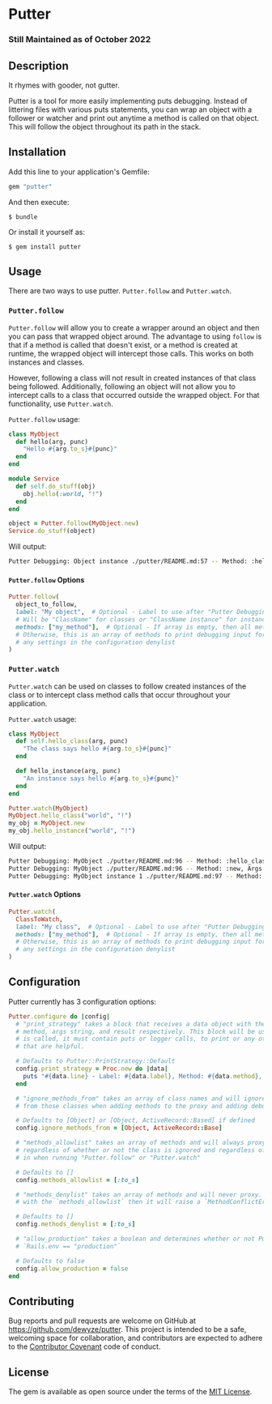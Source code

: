 # Putter

### Still Maintained as of October 2022

## Description

It rhymes with gooder, not gutter.

Putter is a tool for more easily implementing puts debugging. Instead of littering files with various puts statements, you can wrap an object with a follower or watcher and print out anytime a method is called on that object. This will follow the object throughout its path in the stack.

## Installation

Add this line to your application's Gemfile:

```ruby
gem "putter"
```

And then execute:

    $ bundle

Or install it yourself as:

    $ gem install putter

## Usage

There are two ways to use putter. `Putter.follow` and `Putter.watch`.

### `Putter.follow`

`Putter.follow` will allow you to create a wrapper around an object and then you can pass that wrapped object around. The advantage to using `follow` is that if a method is called that doesn't exist, or a method is created at runtime, the wrapped object will intercept those calls. This works on both instances and classes.

However, following a class will not result in created instances of that class being followed. Additionally, following an object will not allow you to intercept calls to a class that occurred outside the wrapped object. For that functionality, use `Putter.watch`.

`Putter.follow` usage:

```ruby
class MyObject
  def hello(arg, punc)
    "Hello #{arg.to_s}#{punc}"
  end
end

module Service
  def self.do_stuff(obj)
    obj.hello(:world, "!")
  end
end

object = Putter.follow(MyObject.new)
Service.do_stuff(object)
```

Will output:

```bash
Putter Debugging: Object instance ./putter/README.md:57 -- Method: :hello, Args: [:world, "!"], Result: "Hello world!"
```

#### `Putter.follow` Options

```ruby
Putter.follow(
  object_to_follow,
  label: "My object",  # Optional - Label to use after "Putter Debugging:  My object".
  # Will be "ClassName" for classes or "ClassName instance" for instances
  methods: ["my_method"],  # Optional - If array is empty, then all methods will be watched.
  # Otherwise, this is an array of methods to print debugging input for. This will override
  # any settings in the configuration denylist
)
```

### `Putter.watch`

`Putter.watch` can be used on classes to follow created instances of the class or to intercept class method calls that occur throughout your application.

`Putter.watch` usage:

```ruby
class MyObject
  def self.hello_class(arg, punc)
    "The class says hello #{arg.to_s}#{punc}"
  end

  def hello_instance(arg, punc)
    "An instance says hello #{arg.to_s}#{punc}"
  end
end

Putter.watch(MyObject)
MyObject.hello_class("world", "!")
my_obj = MyObject.new
my_obj.hello_instance("world", "!")
```

Will output:

```bash
Putter Debugging: MyObject ./putter/README.md:96 -- Method: :hello_class, Args: ["world", "!"], Result: The class says hello world!
Putter Debugging: MyObject ./putter/README.md:96 -- Method: :new, Args: [], Result: #<MyObject:0x0000000000>
Putter Debugging: MyObject instance 1 ./putter/README.md:97 -- Method: :hello_instance, Args: ["world", "!"], Result: The instance says hello world!
```

#### `Putter.watch` Options

```ruby
Putter.watch(
  ClassToWatch,
  label: "My class",  # Optional - Label to use after "Putter Debugging:  My class". Will be "ClassName" for classes or "ClassName instance #" for instances
  methods: ["my_method"],  # Optional - If array is empty, then all methods will be watched.
  # Otherwise, this is an array of methods to print debugging input for. This will override
  # any settings in the configuration denylist
)
```

## Configuration

Putter currently has 3 configuration options:

```ruby
Putter.configure do |config|
  # "print_strategy" takes a block that receives a data object with the label, line,
  # method, args string, and result respectively. This block will be used after each method
  # is called, it must contain puts or logger calls, to print or any other method callbacks
  # that are helpful.

  # Defaults to Putter::PrintStrategy::Default
  config.print_strategy = Proc.new do |data|
    puts "#{data.line} - Label: #{data.label}, Method: #{data.method}, Args: #{data.args}, Result: #{data.result}"
  end

  # "ignore_methods_from" takes an array of class names and will ignore both class and instance methods
  # from those classes when adding methods to the proxy and adding debug output

  # Defaults to [Object] or [Object, ActiveRecord::Based] if defined
  config.ignore_methods_from = [Object, ActiveRecord::Base]

  # "methods_allowlist" takes an array of methods and will always proxy and debug those methods
  # regardless of whether or not the class is ignored and regardless of what methods are passed
  # in when running "Putter.follow" or "Putter.watch"

  # Defaults to []
  config.methods_allowlist = [:to_s]

  # "methods_denylist" takes an array of methods and will never proxy. If this is combined
  # with the `methods_allowlist` then it will raise a `MethodConflictError`.

  # Defaults to []
  config.methods_denylist = [:to_s]

  # "allow_production" takes a boolean and determines whether or not Putter will run if
  # `Rails.env == "production"`

  # Defaults to false
  config.allow_production = false
end
```

## Contributing

Bug reports and pull requests are welcome on GitHub at https://github.com/dewyze/putter. This project is intended to be a safe, welcoming space for collaboration, and contributors are expected to adhere to the [Contributor Covenant](http://contributor-covenant.org) code of conduct.

## License

The gem is available as open source under the terms of the [MIT License](http://opensource.org/licenses/MIT).
